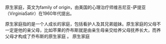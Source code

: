 
原生家庭，英文为family of origin，由美国的心理治疗师维吉尼亚-萨提亚（VirginiaSatir）在1960年代提出。

原生家庭指的是一个人成长的家庭，包括看护人及其兄弟姐妹。原生家庭的父母不一定是他的亲父母，比如苹果的乔布斯就是由亲生母亲交给养父母抚养长大，而养父母才构成了乔布斯的原生家庭 。
原生家庭












<!--stackedit_data:
eyJoaXN0b3J5IjpbNDIxODU5MjQsMjg2ODkxNDIzLDEyNjYzMT
QyOTMsMjAzNTkxMzgzNiwtMTE1MzYxOTAxNSwyMDM0MTE3MDky
LDk2OTI2NTgwNl19
-->